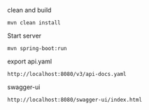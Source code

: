 clean and build
```
mvn clean install
```
Start server
```
mvn spring-boot:run
```
export api.yaml
```
http://localhost:8080/v3/api-docs.yaml
```
swagger-ui
```
http://localhost:8080/swagger-ui/index.html
```










